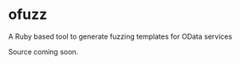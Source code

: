 ofuzz
=====

A Ruby based tool to generate fuzzing templates for OData services

Source coming soon.